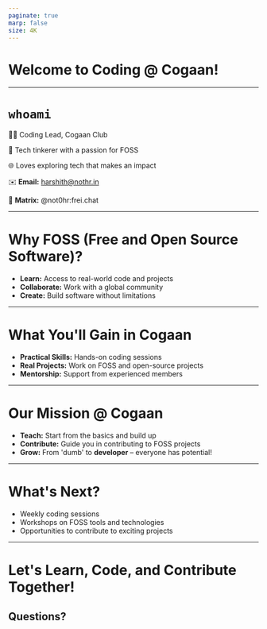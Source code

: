 ```yaml
---
paginate: true
marp: false
size: 4K
---
```


<!-- _class: lead -->

# Welcome to Coding @ Cogaan!

<!-- 
- Greet everyone and introduce yourself.
- Mention that you are the Coding Lead for Cogaan.
- Explain that you'll be talking about the coding domain and the journey ahead.
-->

---

# `whoami`

👨‍💻 Coding Lead, Cogaan Club

🔧 Tech tinkerer with a passion for FOSS

🌐 Loves exploring tech that makes an impact

✉️ **Email:** harshith@nothr.in

💬 **Matrix:** @not0hr:frei.chat

<!-- 
- Introduce yourself as Harshith Reddy, the Coding Lead.
- Share that you're passionate about FOSS (Free and Open Source Software).
- Mention that you're a tech tinkerer who loves exploring impactful tech.
- Provide your contact details:
  - Email: harshith@nothr.in
  - Matrix: @not0hr:frei.chat
-->

---

# Why FOSS (Free and Open Source Software)?

- **Learn:** Access to real-world code and projects
- **Collaborate:** Work with a global community
- **Create:** Build software without limitations

<!-- 
- Explain what FOSS is and why it matters.
- Highlight the three main benefits:
  - **Learn:** Access to real-world code and projects.
  - **Collaborate:** Opportunity to work with a global community.
  - **Create:** Freedom to build without restrictions.
-->

---

# What You'll Gain in Cogaan

- **Practical Skills:** Hands-on coding sessions
- **Real Projects:** Work on FOSS and open-source projects
- **Mentorship:** Support from experienced members

<!-- 
- Share what members will gain from joining Cogaan:
  - **Practical Skills:** Hands-on coding sessions to build real-world skills.
  - **Real Projects:** Work on FOSS and open-source projects.
  - **Mentorship:** Receive guidance and support from experienced members, including yourself.
-->

---

# Our Mission @ Cogaan

- **Teach:** Start from the basics and build up
- **Contribute:** Guide you in contributing to FOSS projects
- **Grow:** From 'dumb' to **developer** – everyone has potential!

<!-- 
- State the mission of the Cogaan club:
  - **Teach:** Focus on teaching coding step by step.
  - **Contribute:** Guide members to contribute to FOSS projects.
  - **Grow:** Encourage growth from beginners to confident developers.
-->

---

# What's Next?

- Weekly coding sessions
- Workshops on FOSS tools and technologies
- Opportunities to contribute to exciting projects

<!-- 
- Share what’s coming up:
  - Weekly coding sessions for practice.
  - Workshops on various FOSS tools and technologies.
  - Opportunities to contribute to exciting projects within the club.
-->

---

<!-- _class: lead -->

# Let's Learn, Code, and Contribute Together!

## Questions?

<!-- 
- Thank the audience for their attention.
- Express excitement about the journey together at Cogaan.
- Invite any questions from the audience.
-->
